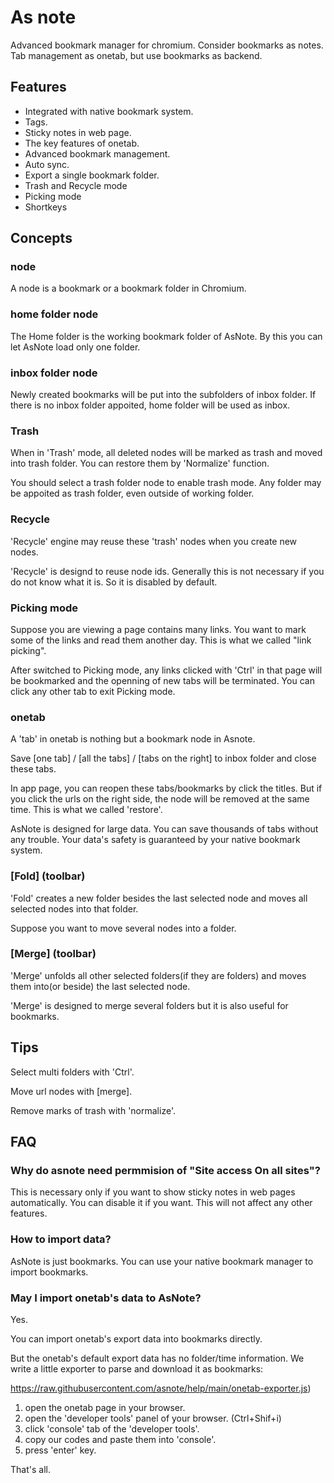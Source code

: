 # As note

Advanced bookmark manager for chromium.
Consider bookmarks as notes.
Tab management as onetab, but use bookmarks as backend.

## Features

- Integrated with native bookmark system.
- Tags.
- Sticky notes in web page.
- The key features of onetab.
- Advanced bookmark management.
- Auto sync.
- Export a single bookmark folder.
- Trash and Recycle mode
- Picking mode
- Shortkeys

## Concepts

### node

A node is a bookmark or a bookmark folder in Chromium.

### home folder node

The Home folder is the working bookmark folder of AsNote. By this you can let AsNote load only one folder.

### inbox folder node

Newly created bookmarks will be put into the subfolders of inbox folder. If there is no inbox folder appoited, home folder will be used as inbox.

### Trash

When in 'Trash' mode, all deleted nodes will be marked as trash and moved into trash folder. You can restore them by 'Normalize' function.

You should select a trash folder node to enable trash mode. Any folder may be appoited as trash folder, even outside of working folder.

### Recycle

'Recycle' engine may reuse these 'trash' nodes when you create new nodes.

'Recycle' is designd to reuse node ids. Generally this is not necessary if you do not know what it is. So it is disabled by default.

### Picking mode

Suppose you are viewing a page contains many links. You want to mark some of the links and read them another day. This is what we called "link picking".

After switched to Picking mode, any links clicked with 'Ctrl' in that page will be bookmarked and the openning of new tabs will be terminated. You can click any other tab to exit Picking mode.

### onetab

A 'tab' in onetab is nothing but a bookmark node in Asnote.

Save [one tab] / [all the tabs] / [tabs on the right] to inbox folder and close these tabs.

In app page, you can reopen these tabs/bookmarks by click the titles. But if you click the urls on the right side, the node will be removed at the same time. This is what we called 'restore'.

AsNote is designed for large data. You can save thousands of tabs without any trouble. Your data's safety is guaranteed by your native bookmark system.

### [Fold] (toolbar)

'Fold' creates a new folder besides the last selected node and moves all selected nodes into that folder.

Suppose you want to move several nodes into a folder.

### [Merge] (toolbar)

'Merge' unfolds all other selected folders(if they are folders) and moves them into(or beside) the last selected node.

'Merge' is designed to merge several folders but it is also useful for bookmarks.

## Tips

Select multi folders with 'Ctrl'.

Move url nodes with [merge].

Remove marks of trash with 'normalize'.

## FAQ

### Why do asnote need permmision of "Site access On all sites"?

This is necessary only if you want to show sticky notes in web pages automatically. You can disable it if you want. This will not affect any other features.

### How to import data?

AsNote is just bookmarks.
You can use your native bookmark manager to import bookmarks.

### May I import onetab's data to AsNote?

Yes.

You can import onetab's export data into bookmarks directly.

But the onetab's default export data has no folder/time information. We write a little exporter to parse and download it as bookmarks:

<https://raw.githubusercontent.com/asnote/help/main/onetab-exporter.js>)

1. open the onetab page in your browser.
2. open the 'developer tools' panel of your browser. (Ctrl+Shif+i)
3. click 'console' tab of the 'developer tools'.
4. copy our codes and paste them into 'console'.
5. press 'enter' key.

That's all.
